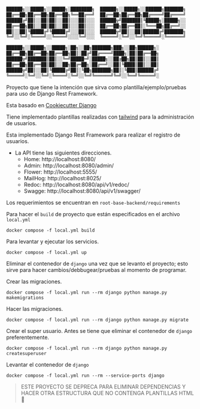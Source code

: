 ```bash
██████╗░░█████╗░░█████╗░████████╗  ██████╗░░█████╗░░██████╗███████╗
██╔══██╗██╔══██╗██╔══██╗╚══██╔══╝  ██╔══██╗██╔══██╗██╔════╝██╔════╝
██████╔╝██║░░██║██║░░██║░░░██║░░░  ██████╦╝███████║╚█████╗░█████╗░░
██╔══██╗██║░░██║██║░░██║░░░██║░░░  ██╔══██╗██╔══██║░╚═══██╗██╔══╝░░
██║░░██║╚█████╔╝╚█████╔╝░░░██║░░░  ██████╦╝██║░░██║██████╔╝███████╗
╚═╝░░╚═╝░╚════╝░░╚════╝░░░░╚═╝░░░  ╚═════╝░╚═╝░░╚═╝╚═════╝░╚══════╝

██████╗░░█████╗░░█████╗░██╗░░██╗███████╗███╗░░██╗██████╗░
██╔══██╗██╔══██╗██╔══██╗██║░██╔╝██╔════╝████╗░██║██╔══██╗
██████╦╝███████║██║░░╚═╝█████═╝░█████╗░░██╔██╗██║██║░░██║
██╔══██╗██╔══██║██║░░██╗██╔═██╗░██╔══╝░░██║╚████║██║░░██║
██████╦╝██║░░██║╚█████╔╝██║░╚██╗███████╗██║░╚███║██████╔╝
╚═════╝░╚═╝░░╚═╝░╚════╝░╚═╝░░╚═╝╚══════╝╚═╝░░╚══╝╚═════╝░
```

Proyecto que tiene la intención que sirva como plantilla/ejemplo/pruebas para uso de Django Rest Framework.

Esta basado en [Cookiecutter Django](https://cookiecutter-django.readthedocs.io/en/latest/)

Tiene implementado plantillas realizadas con [tailwind](https://flowbite.com/) para la administración de usuarios.

Esta implementado Django Rest Framework para realizar el registro de usuarios.

- La API tiene las siguientes direcciones.
  - Home: http://localhost:8080/
  - Admin: http://localhost:8080/admin/
  - Flower: http://localhost:5555/
  - MailHog: http://localhost:8025/
  - Redoc: http://localhost:8080/api/v1/redoc/
  - Swagge: http://localhost:8080/api/v1/swagger/


Los requerimientos se encuentran en `root-base-backend/requirements`

Para hacer el `build` de proyecto que están especificados en el archivo `local.yml`

```docker
docker compose -f local.yml build
```

Para levantar y ejecutar los servicios.

```docker
docker compose -f local.yml up
```

Eliminar el contenedor de `django` una vez que se levanto el proyecto; esto sirve para hacer cambios/debbugear/pruebas al momento de programar.

Crear las migraciones.

```docker
docker compose -f local.yml run --rm django python manage.py makemigrations
```

Hacer las migraciones.

```docker
docker compose -f local.yml run --rm django python manage.py migrate
```

Crear el super usuario. Antes se tiene que eliminar el contenedor de `django` preferentemente.

```docker
docker compose -f local.yml run --rm django python manage.py createsuperuser
```
Levantar el contenedor de `django`

```docker
docker compose -f local.yml run --rm --service-ports django
```

> ESTE PROYECTO SE DEPRECA PARA ELIMINAR DEPENDENCIAS Y HACER OTRA ESTRUCTURA QUE NO CONTENGA PLANTILLAS HTML 👋

